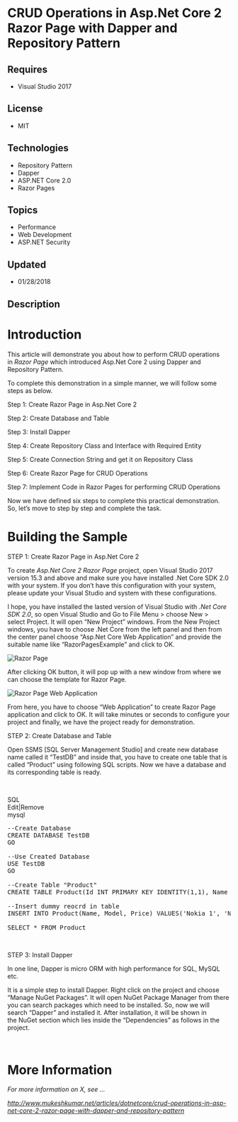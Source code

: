 # CRUD Operations in Asp.Net Core 2 Razor Page with Dapper and Repository Pattern
## Requires
- Visual Studio 2017
## License
- MIT
## Technologies
- Repository Pattern
- Dapper
- ASP.NET Core 2.0
- Razor Pages
## Topics
- Performance
- Web Development
- ASP.NET Security
## Updated
- 01/28/2018
## Description

<h1>Introduction</h1>
<p>This article will demonstrate you about how to perform CRUD operations in&nbsp;<em>Razor Page</em>&nbsp;which introduced Asp.Net Core 2 using Dapper and Repository Pattern.</p>
<p>To complete this demonstration in a simple manner, we will follow some steps as below.</p>
<p>Step 1: Create Razor Page in Asp.Net Core 2</p>
<p>Step 2: Create Database and Table</p>
<p>Step 3: Install Dapper</p>
<p>Step 4: Create Repository Class and Interface with Required Entity</p>
<p>Step 5: Create Connection String and get it on Repository Class</p>
<p>Step 6: Create Razor Page for CRUD Operations</p>
<p>Step 7: Implement Code in Razor Pages for performing CRUD Operations</p>
<p>Now we have defined six steps to complete this practical demonstration. So, let&rsquo;s move to step by step and complete the task.</p>
<h1><span>Building the Sample</span>&nbsp;</h1>
<p><span>STEP 1: Create Razor Page in Asp.Net Core 2</span></p>
<p>To create&nbsp;<em>Asp.Net Core 2 Razor Page</em>&nbsp;project, open Visual Studio 2017 version 15.3 and above and make sure you have installed .Net Core SDK 2.0 with your system. If you don&rsquo;t have this configuration with your system, please update
 your Visual Studio and system with these configurations.</p>
<p>I hope, you have installed the lasted version of Visual Studio with&nbsp;<em>.</em><em>Net Core SDK 2.0</em>, so open Visual Studio and Go to File&nbsp;<span>Menu</span>&nbsp;&gt; choose&nbsp;<span>New</span>&nbsp;&gt; select&nbsp;<span>Project</span>. It
 will open &ldquo;New Project&rdquo; windows. From the New Project windows, you have to choose&nbsp;<span>.Net Core</span>&nbsp;from the left panel and then from the center panel choose &ldquo;Asp.Net Core Web Application&rdquo; and provide the suitable name
 like &ldquo;RazorPagesExample&rdquo; and click to OK.</p>
<p><img src="-280120180859razorpages.png" alt="Razor Page"></p>
<p>After clicking OK button, it will pop up with a new window from where we can choose the template for Razor Page.</p>
<p><img src="-280120180900razorpages.png" alt="Razor Page Web Application"></p>
<p>From here, you have to choose &ldquo;Web Application&rdquo; to create Razor Page application and click to OK. It will take minutes or seconds to configure your project and finally, we have the project ready for demonstration.</p>
<p><span>STEP 2: Create Database and Table</span></p>
<p>Open SSMS [SQL Server Management Studio] and create new database name called it &ldquo;TestDB&rdquo; and inside that, you have to create one table that is called &ldquo;Product&rdquo; using following SQL scripts. Now we have a database and its corresponding
 table is ready.</p>
<p>&nbsp;</p>
<div class="scriptcode">
<div class="pluginEditHolder" pluginCommand="mceScriptCode">
<div class="title"><span>SQL</span></div>
<div class="pluginLinkHolder"><span class="pluginEditHolderLink">Edit</span>|<span class="pluginRemoveHolderLink">Remove</span></div>
<span class="hidden">mysql</span>

<div class="preview">
<pre class="js">--Create&nbsp;Database&nbsp;
CREATE&nbsp;DATABASE&nbsp;TestDB&nbsp;
GO&nbsp;
&nbsp;
--Use&nbsp;Created&nbsp;Database&nbsp;
USE&nbsp;TestDB&nbsp;
GO&nbsp;
&nbsp;
--Create&nbsp;Table&nbsp;<span class="js__string">&quot;Product&quot;</span>&nbsp;
CREATE&nbsp;TABLE&nbsp;Product(Id&nbsp;INT&nbsp;PRIMARY&nbsp;KEY&nbsp;IDENTITY(<span class="js__num">1</span>,<span class="js__num">1</span>),&nbsp;Name&nbsp;VARCHAR(<span class="js__num">25</span>),&nbsp;Model&nbsp;VARCHAR(<span class="js__num">50</span>),&nbsp;Price&nbsp;INT)&nbsp;
&nbsp;
--Insert&nbsp;dummy&nbsp;reocrd&nbsp;<span class="js__operator">in</span>&nbsp;table&nbsp;
INSERT&nbsp;INTO&nbsp;Product(Name,&nbsp;Model,&nbsp;Price)&nbsp;VALUES(<span class="js__string">'Nokia&nbsp;1'</span>,&nbsp;<span class="js__string">'Nokia'</span>,&nbsp;<span class="js__num">25000</span>)&nbsp;
&nbsp;
SELECT&nbsp;*&nbsp;FROM&nbsp;Product</pre>
</div>
</div>
</div>
<p>&nbsp;</p>
<p><span>STEP 3: Install Dapper</span></p>
<p>In one line, Dapper is micro ORM with high performance for SQL, MySQL etc.</p>
<p>It is a simple step to install Dapper. Right click on the project and choose &ldquo;<span>Manage NuGet Packages</span>&rdquo;. It will open&nbsp;<span>NuGet Package Manager</span>&nbsp;from there you can search packages which need to be installed. So, now
 we will search &ldquo;Dapper&rdquo; and installed it. After installation, it will be shown in the&nbsp;<span>NuGet</span>&nbsp;section which lies inside the &ldquo;<span>Dependencies</span>&rdquo; as follows in the project.</p>
<p>&nbsp;</p>
<ul>
</ul>
<h1>More Information</h1>
<p><em>For more information on X, see ...</em></p>
<p><em><a href="http://www.mukeshkumar.net/articles/dotnetcore/crud-operations-in-asp-net-core-2-razor-page-with-dapper-and-repository-pattern" target="_blank">http://www.mukeshkumar.net/articles/dotnetcore/crud-operations-in-asp-net-core-2-razor-page-with-dapper-and-repository-pattern</a><br>
</em></p>
